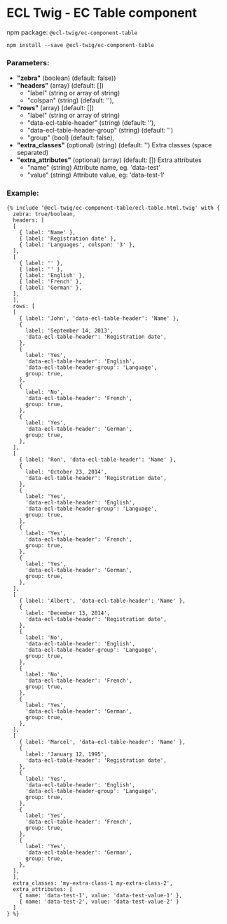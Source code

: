 # ECL Twig - EC Table component

npm package: `@ecl-twig/ec-component-table`

```shell
npm install --save @ecl-twig/ec-component-table
```

### Parameters:

- **"zebra"** (boolean) (default: false))
- **"headers"** (array) (default: [])
  - "label" (string or array of string)
  - "colspan" (string) (default: ''),
- **"rows"** (array) (default: [])
  - "label" (string or array of string)
  - "data-ecl-table-header" (string) (default: ''),
  - "data-ecl-table-header-group" (string) (default: '')
  - "group" (bool) (default: false),
- **"extra_classes"** (optional) (string) (default: '') Extra classes (space separated)
- **"extra_attributes"** (optional) (array) (default: []) Extra attributes
  - "name" (string) Attribute name, eg. 'data-test'
  - "value" (string) Attribute value, eg: 'data-test-1'

### Example:

<!-- prettier-ignore -->
```twig
{% include '@ecl-twig/ec-component-table/ecl-table.html.twig' with { 
  zebra: true/boolean, 
  headers: [
  [
    { label: 'Name' },
    { label: 'Registration date' },
    { label: 'Languages', colspan: '3' },
  ],
  [
    { label: '' },
    { label: '' },
    { label: 'English' },
    { label: 'French' },
    { label: 'German' },
  ],
  ],
  rows: [
  [
    { label: 'John', 'data-ecl-table-header': 'Name' },
    {
      label: 'September 14, 2013',
      'data-ecl-table-header': 'Registration date',
    },
    {
      label: 'Yes',
      'data-ecl-table-header': 'English',
      'data-ecl-table-header-group': 'Language',
      group: true,
    },
    {
      label: 'No',
      'data-ecl-table-header': 'French',
      group: true,
    },
    {
      label: 'Yes',
      'data-ecl-table-header': 'German',
      group: true,
    },
  ],
  [
    { label: 'Ron', 'data-ecl-table-header': 'Name' },
    {
      label: 'October 23, 2014',
      'data-ecl-table-header': 'Registration date',
    },
    {
      label: 'Yes',
      'data-ecl-table-header': 'English',
      'data-ecl-table-header-group': 'Language',
      group: true,
    },
    {
      label: 'Yes',
      'data-ecl-table-header': 'French',
      group: true,
    },
    {
      label: 'Yes',
      'data-ecl-table-header': 'German',
      group: true,
    },
  ],
  [
    { label: 'Albert', 'data-ecl-table-header': 'Name' },
    {
      label: 'December 13, 2014',
      'data-ecl-table-header': 'Registration date',
    },
    {
      label: 'No',
      'data-ecl-table-header': 'English',
      'data-ecl-table-header-group': 'Language',
      group: true,
    },
    {
      label: 'No',
      'data-ecl-table-header': 'French',
      group: true,
    },
    {
      label: 'Yes',
      'data-ecl-table-header': 'German',
      group: true,
    },
  ],
  [
    { label: 'Marcel', 'data-ecl-table-header': 'Name' },
    {
      label: 'January 12, 1995',
      'data-ecl-table-header': 'Registration date',
    },
    {
      label: 'Yes',
      'data-ecl-table-header': 'English',
      'data-ecl-table-header-group': 'Language',
      group: true,
    },
    {
      label: 'Yes',
      'data-ecl-table-header': 'French',
      group: true,
    },
    {
      label: 'Yes',
      'data-ecl-table-header': 'German',
      group: true,
    },
  ],
  ],
  extra_classes: 'my-extra-class-1 my-extra-class-2', 
  extra_attributes: [ 
    { name: 'data-test-1', value: 'data-test-value-1' }, 
    { name: 'data-test-2', value: 'data-test-value-2' } 
  ] 
} %}
```
